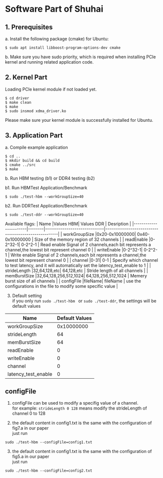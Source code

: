 
# Software Part of Shuhai

## 1. Prerequisites
a. Install the following package (cmake) for Ubuntu:
```
$ sudo apt install libboost-program-options-dev cmake
```
b. Make sure you have sudo priority, which is required when installing PCIe kernel and running related application code. 


## 2. Kernel Part
Loading PCIe kernel module if not loaded yet. 
```
$ cd driver
$ make clean
$ make
$ sudo insmod xdma_driver.ko
```
Please make sure your kernel module is successfully installed for Ubuntu.

## 3. Application Part
a. Compile example application
```
$ cd ..
$ mkdir build && cd build
$ cmake ../src
$ make
```
b. Run HBM testing (b1) or DDR4 testing (b2)

b1. Run HBMTest Application/Benchmark
```
$ sudo ./test-hbm --workGroupSize=40
```

b2. Run DDRTest Application/Benchmark
```
$ sudo ./test-ddr --workGroupSize=40
```


Available flags:
| Name                  |Values HBM| Values  DDR                     | Desription                                           |
|-----------------------|--------|------------------------------|------------------------------------------------------|
| workGroupSize         |0x20-0x10000000| 0x40-0x10000000                    | Size of the memory region of 32 channels                              |
| readEnable            |0-2^32-1| 0-2^2-1                     | Read enable Signal of 2 channels,each bit represents a channel,the lowest bit represent channel 0                 |
| writeEnable           |0-2^32-1| 0-2^2-1                    | Write enable Signal of 2 channels,each bit represents a channel,the lowest bit represent channel 0                 |
| channel           |0-31| 0-1           | Specify which channel to test latency, and it will automatically set the latency_test_enable to 1                    |
| strideLength      |32,64,128,etc| 64,128,etc           | Stride length of all channels                    |
| memBurstSize      |32,64,128,256,512,1024| 64,128,256,512,1024           | Memery burst size of all channels                    |
| configFile      |fileName| fileName           | use the configurations in the file to modify some specific value                  |

3. Default setting  
if you only run ```sudo ./test-hbm ``` or ```sudo ./test-ddr```, the settings will be default values

| Name                  | Default Values                       |
|-----------------------|------------------------------|
|workGroupSize          |0x10000000                    |
|strideLength           |64                    |
|memBurstSize           |64                    |
|readEnable             |0                    |
|writeEnable            |0                    |
|channel                |0                    |
|latency_test_enable    |0                    |


## configFile
1. configFile can be used to modify a specifig value of a channel.  
for example: ```strideLength 0 128``` means modify the strideLength of channel 0 to 128  

2. the default content in config1.txt is the same with the configuration of fig7.a in our paper   
just run 
```
sudo ./test-hbm --configFile=config1.txt
``` 


3. the default content in config1.txt is the same with the configuration of fig5.a in our paper  
just run 
```
sudo ./test-hbm --configFile=config2.txt
```
